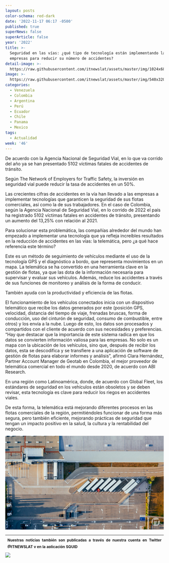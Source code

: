 ```yaml
---
layout: posts
color-schema: red-dark
date: '2022-11-17 06:17 -0500'
published: true
superNews: false
superArticle: false
year: '2022'
title: >-
  Seguridad en las vías: ¿qué tipo de tecnología están implementando las
  empresas para reducir su número de accidentes?
detail-image: >-
  https://raw.githubusercontent.com/itnewslat/assets/master/img/1024x680/logistica-g.jpg
image: >-
  https://raw.githubusercontent.com/itnewslat/assets/master/img/540x320/logistica-p.jpg
categories:
  - Venezuela
  - Colombia
  - Argentina
  - Perú
  - Ecuador
  - Chile
  - Panama
  - Mexico
tags:
  - Actualidad
week: '46'
---
```

De acuerdo con la Agencia Nacional de Seguridad Vial, en lo que va corrido del año ya se han presentado 5102 víctimas fatales de accidentes de tránsito.

Según The Network of Employers for Traffic Safety, la inversión en seguridad vial puede reducir la tasa de accidentes en un 50%.

Las crecientes cifras de accidentes en la vía han llevado a las empresas a implementar tecnologías que garanticen la seguridad de sus flotas comerciales, así como la de sus trabajadores. En el caso de Colombia, según la Agencia Nacional de Seguridad Vial, en lo corrido de 2022 el país ha registrado 5102 víctimas fatales en accidentes de tránsito, presentando un aumento del 13,25% con relación al 2021. 

Para solucionar esta problemática, las compañías alrededor del mundo han empezado a implementar una tecnología que ya refleja increíbles resultados en la reducción de accidentes en las vías: la telemática, pero ¿a qué hace referencia este término?

Este es un método de seguimiento de vehículos mediante el uso de la tecnología GPS y el diagnóstico a bordo, que representa movimientos en un mapa. La telemática se ha convertido en una herramienta clave en la gestión de flotas, ya que las dota de la información necesaria para supervisar y evaluar sus vehículos. Además, reduce los accidentes a través de sus funciones de monitoreo y análisis de la forma de conducir. 

También ayuda con la productividad y eficiencia de las flotas.

El funcionamiento de los vehículos conectados inicia con un dispositivo telemático que recibe los datos generados por este (posición GPS, velocidad, distancia del tiempo de viaje, frenadas bruscas, forma de conducción, uso del cinturón de seguridad, consumo de combustible, entre otros) y los envía a la nube. Luego de esto, los datos son procesados y compartidos con el cliente de acuerdo con sus necesidades y preferencias.
“Hay que destacar que la importancia de este sistema radica en que los datos se convierten información valiosa para las empresas. No solo es un mapa con la ubicación de los vehículos, sino que, después de recibir los datos, esta se descodifica y se transfiere a una aplicación de software de gestión de flotas para elaborar informes y análisis”, afirmó Clara Hernández, Partner Account Manager de Geotab en Colombia, el mejor proveedor de telemática comercial en todo el mundo desde 2020, de acuerdo con ABI Research.

En una región como Latinoamérica, donde, de acuerdo con Global Fleet, los estándares de seguridad en los vehículos están obsoletos y se deben revisar, esta tecnología es clave para reducir los riegos en accidentes viales.

De esta forma, la telemática está mejorando diferentes procesos en las flotas comerciales de la región, permitiéndoles funcionar de una forma más segura, pero también eficiente, mejorando prácticas de seguridad que tengan un impacto positivo en la salud, la cultura y la rentabilidad del negocio.

![](https://raw.githubusercontent.com/itnewslat/assets/master/img/540x320/logistica-p.jpg)

<table style="height: 42px;" width="569">
<tbody>
<tr>
<td style="text-align: justify;"><sub><strong>Nuestras noticias también son publicadas a través de nuestra cuenta en Twitter <a href="https://twitter.com/itnewslat?lang=es">@ITNEWSLAT</a> y en la aplicación <a href="https://squidapp.co/en/">SQUID</a></strong></sub></td>
</tr>
</tbody>
</table>

<img src="https://tracker.metricool.com/c3po.jpg?hash=56f88a41e39ab42c063cc51676587a04"/>